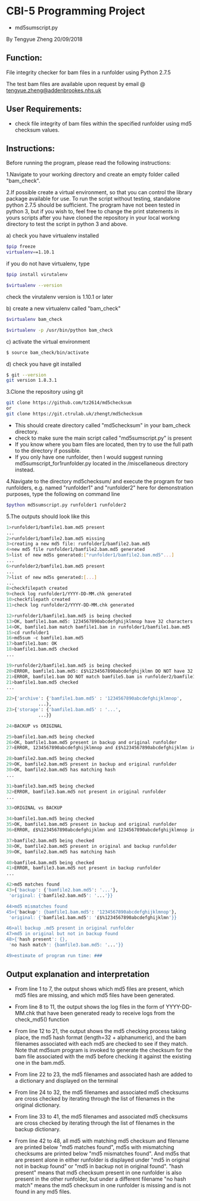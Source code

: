 # CBI-5 Programming Project
 - md5sumscript.py
 
By Tengyue Zheng
20/09/2018

## Function:

File integrity checker for bam files in a runfolder using Python 2.7.5

The test bam files are available upon request by email @ tengyue.zheng@addenbrookes.nhs.uk

## User Requirements:
- check file integrity of bam files within the specified runfolder using md5 checksum values.

## Instructions:

Before running the program, please read the following instructions:

1.Navigate to your working directory and create an empty folder called "bam_check". 

2.If possible create a virtual environment, so that you can control the library package available for use. To run the script without testing, standalone python 2.7.5 should be sufficient. The program have not been tested in python 3, but if you wish to, feel free to change the print statements in yours scripts after you have cloned the repository in your local workng directory to test the script in python 3 and above.

a) check you have virtualenv installed
```Bash
$pip freeze
virtualenv==1.10.1
```
if you do not have virtualenv, type 
```Bash 
$pip install virutalenv
```
```Bash
$virtualenv --version
```
check the virutalenv version is 1.10.1 or later

b) create a new virtualenv called "bam_check"
```Bash
$virtualenv bam_check

$virtualenv -p /usr/bin/python bam_check
```

c) activate the virtual environment
```Bash
$ source bam_check/bin/activate
```

d) check you have git installed
```Bash
$ git --version
git version 1.8.3.1
```

3.Clone the repository using git
```Bash
git clone https://github.com/tz2614/md5checksum
or 
git clone https://git.ctrulab.uk/zhengt/md5checksum 
```

- This should create directory called "md5checksum" in your bam_check directory.
- check to make sure the main script called "md5sumscript.py" is present
- If you know where you bam files are located, then try to use the full path to the directory if possible.
- If you only have one runfolder, then I would suggest running md5sumscript_for1runfolder.py located in the /miscellaneous directory instead.

4.Navigate to the directory md5checksum/ and execute the program for two runfolders, e.g. named "runfolder1" and "runfolder2" here for demonstration purposes, type the following on command line

```Bash
$python md5sumscript.py runfolder1 runfolder2
```

5.The outputs should look like this

```Bash
1>runfolder1/bamfile1.bam.md5 present
...
2>runfolder1/bamfile2.bam.md5 missing
3>creating a new md5 file: runfolder1/bamfile2.bam.md5
4>new md5 file runfolder1/bamfile2.bam.md5 generated
5>list of new md5s generated:["runfolder1/bamfile2.bam.md5"...]
...
6>runfolder2/bamfile1.bam.md5 present
...
7>list of new md5s generated:[...]
...
8>checkfilepath created
9>check log runfolder1/YYYY-DD-MM.chk generated
10>checkfilepath created
11>check log runfolder2/YYYY-DD-MM.chk generated

12>runfolder1/bamfile1.bam.md5 is being checked
13>OK, bamfile1.bam.md5: 1234567890abcdefghijklmnop have 32 characters and contain only letters or numbers
14>OK, bamfile1.bam match bamfile1.bam in runfolder1/bamfile1.bam.md5
15>cd runfolder1
16>md5sum -c bamfile1.bam.md5
17>bamfile1.bam: OK
18>bamfile1.bam.md5 checked
...

19>runfolder2/bamfile1.bam.md5 is being checked
20>ERROR, bamfile1.bam.md5: £$%1234567890abcdefghijklmn DO NOT have 32 characters or contain non-alphanumeric characters.
21>ERROR, bamfile1.bam DO NOT match bamfile5.bam in runfolder2/bamfile1.bam.md5
21>bamfile1.bam.md5 checked
...

22>{'archive': {'bamfile1.bam.md5' : '1234567890abcdefghijklmnop',
			...},
23>{'storage': {'bamfile1.bam.md5' : '...',
			...}}

24>BACKUP vs ORIGINAL

25>bamfile1.bam.md5 being checked
26>OK, bamfile1.bam.md5 present in backup and original runfolder
27>ERROR, 1234567890abcdefghijklmnop and £$%1234567890abcdefghijklmn in bamfile1.bam.md5 DO NOT MATCH

28>bamfile2.bam.md5 being checked
29>OK, bamfile2.bam.md5 present in backup and original runfolder
30>OK, bamfile2.bam.md5 has matching hash
...

31>bamfile3.bam.md5 being checked
32>ERROR, bamfile3.bam.md5 not present in original runfolder
...

33>ORIGINAL vs BACKUP

34>bamfile1.bam.md5 being checked
35>OK, bamfile1.bam.md5 present in backup and original runfolder
36>ERROR, £$%1234567890abcdefghijklmn and 1234567890abcdefghijklmnop in bamfile1.bam.md5 DO NOT MATCH

37>bamfile2.bam.md5 being checked
38>OK, bamfile2.bam.md5 present in original and backup runfolder
39>OK, bamfile2.bam.md5 has matching hash

40>bamfile4.bam.md5 being checked
41>ERROR, bamfile3.bam.md5 not present in backup runfolder
...

42>md5 matches found 
43>{'backup': {'bamfile2.bam.md5': '...'},
 'original: {'bamfile2.bam.md5': '...'}}

44>md5 mismatches found
45>{'backup': {bamfile1.bam.md5': '1234567890abcdefghijklmnop'},
 'original: {'bamfile1.bam.md5': '£$%1234567890abcdefghijklmn'}}

46>all backup .md5 present in original runfolder
47>md5 in original but not in backup found
48>{'hash present': {},
 'no hash match': {bamfile3.bam.md5: '...'}}

49>estimate of program run time: ###
 ```

## Output explanation and interpretation

- From line 1 to 7, the output shows which md5 files are present, which md5 files are missing, and which md5 files have been generated.

- From line 8 to 11, the output shows the log files in the form of YYYY-DD-MM.chk that have been generated ready to receive logs from the check_md5() function

- From line 12 to 21, the output shows the md5 checking process taking place, the md5 hash format (length=32 + alphanumeric), and the bam filenames associated with each md5 are checked to see if they match. Note that md5sum program is invoked to generate the checksum for the bam file associated with the md5 before checking it against the existing one in the bam.md5. 

- From line 22 to 23, the md5 filenames and associated hash are added to a dictionary and displayed on the terminal

- From line 24 to 32, the md5 filenames and associated md5 checksums are cross checked by iterating through the list of filenames in the original dictionary.

- From line 33 to 41, the md5 filenames and associated md5 checksums are cross checked by iterating through the list of filenames in the backup dictionary.

- From line 42 to 48, all md5 with matching md5 checksum and filename are printed below "md5 matches found", md5s with mismatching checksums are printed below "md5 mismatches found". And md5s that are present alone in either runfolder is displayed under "md5 in original not in backup found" or "md5 in backup not in original found". "hash present" means that md5 checksum present in one runfolder is also present in the other runfolder, but under a different filename "no hash match" means the md5 checksum in one runfolder is missing and is not found in any md5 files.